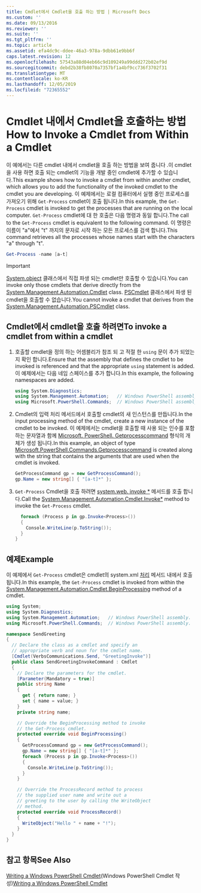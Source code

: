 ```yaml
---
title: Cmdlet에서 Cmdlet을 호출 하는 방법 | Microsoft Docs
ms.custom: ''
ms.date: 09/13/2016
ms.reviewer: ''
ms.suite: ''
ms.tgt_pltfrm: ''
ms.topic: article
ms.assetid: efa4dc9c-ddee-46a3-978a-9dbb61e9bb6f
caps.latest.revision: 12
ms.openlocfilehash: 57543a88d04eb66c9d109249a99ddd272b02ef9d
ms.sourcegitcommit: debd2b38fb8070a7357bf1a4bf9cc736f3702f31
ms.translationtype: MT
ms.contentlocale: ko-KR
ms.lasthandoff: 12/05/2019
ms.locfileid: "72365552"
---
```

# <a name="how-to-invoke-a-cmdlet-from-within-a-cmdlet"></a><span data-ttu-id="d6176-102">Cmdlet 내에서 Cmdlet을 호출하는 방법</span><span class="sxs-lookup"><span data-stu-id="d6176-102">How to Invoke a Cmdlet from Within a Cmdlet</span></span>

<span data-ttu-id="d6176-103">이 예에서는 다른 cmdlet 내에서 cmdlet을 호출 하는 방법을 보여 줍니다 .이 cmdlet을 사용 하면 호출 되는 cmdlet의 기능을 개발 중인 cmdlet에 추가할 수 있습니다.</span><span class="sxs-lookup"><span data-stu-id="d6176-103">This example shows how to invoke a cmdlet from within another cmdlet, which allows you to add the functionality of the invoked cmdlet to the cmdlet you are developing.</span></span> <span data-ttu-id="d6176-104">이 예제에서는 로컬 컴퓨터에서 실행 중인 프로세스를 가져오기 위해 `Get-Process` cmdlet이 호출 됩니다.</span><span class="sxs-lookup"><span data-stu-id="d6176-104">In this example, the `Get-Process` cmdlet is invoked to get the processes that are running on the local computer.</span></span> <span data-ttu-id="d6176-105">`Get-Process` cmdlet에 대 한 호출은 다음 명령과 동일 합니다.</span><span class="sxs-lookup"><span data-stu-id="d6176-105">The call to the `Get-Process` cmdlet is equivalent to the following command.</span></span> <span data-ttu-id="d6176-106">이 명령은 이름이 "a"에서 "t" 까지의 문자로 시작 하는 모든 프로세스를 검색 합니다.</span><span class="sxs-lookup"><span data-stu-id="d6176-106">This command retrieves all the processes whose names start with the characters "a" through "t".</span></span>

```powershell
Get-Process -name [a-t]
```

> [!IMPORTANT]
> <span data-ttu-id="d6176-107">[System.object](/dotnet/api/System.Management.Automation.Cmdlet) 클래스에서 직접 파생 되는 cmdlet만 호출할 수 있습니다.</span><span class="sxs-lookup"><span data-stu-id="d6176-107">You can invoke only those cmdlets that derive directly from the [System.Management.Automation.Cmdlet](/dotnet/api/System.Management.Automation.Cmdlet) class.</span></span> <span data-ttu-id="d6176-108">[PSCmdlet](/dotnet/api/System.Management.Automation.PSCmdlet) 클래스에서 파생 된 cmdlet을 호출할 수 없습니다.</span><span class="sxs-lookup"><span data-stu-id="d6176-108">You cannot invoke a cmdlet that derives from the [System.Management.Automation.PSCmdlet](/dotnet/api/System.Management.Automation.PSCmdlet) class.</span></span>

## <a name="to-invoke-a-cmdlet-from-within-a-cmdlet"></a><span data-ttu-id="d6176-109">Cmdlet에서 cmdlet을 호출 하려면</span><span class="sxs-lookup"><span data-stu-id="d6176-109">To invoke a cmdlet from within a cmdlet</span></span>

1. <span data-ttu-id="d6176-110">호출할 cmdlet을 정의 하는 어셈블리가 참조 되 고 적절 한 `using` 문이 추가 되었는지 확인 합니다.</span><span class="sxs-lookup"><span data-stu-id="d6176-110">Ensure that the assembly that defines the cmdlet to be invoked is referenced and that the appropriate `using` statement is added.</span></span> <span data-ttu-id="d6176-111">이 예제에서는 다음 네임 스페이스를 추가 합니다.</span><span class="sxs-lookup"><span data-stu-id="d6176-111">In this example, the following namespaces are added.</span></span>

    ```csharp
    using System.Diagnostics;
    using System.Management.Automation;   // Windows PowerShell assembly.
    using Microsoft.PowerShell.Commands;  // Windows PowerShell assembly.
    ```

2. <span data-ttu-id="d6176-112">Cmdlet의 입력 처리 메서드에서 호출할 cmdlet의 새 인스턴스를 만듭니다.</span><span class="sxs-lookup"><span data-stu-id="d6176-112">In the input processing method of the cmdlet, create a new instance of the cmdlet to be invoked.</span></span> <span data-ttu-id="d6176-113">이 예제에서는 cmdlet을 호출할 때 사용 되는 인수를 포함 하는 문자열과 함께 [Microsoft. PowerShell. Getprocesscommand](/dotnet/api/Microsoft.PowerShell.Commands.GetProcessCommand) 형식의 개체가 생성 됩니다.</span><span class="sxs-lookup"><span data-stu-id="d6176-113">In this example, an object of type [Microsoft.PowerShell.Commands.Getprocesscommand](/dotnet/api/Microsoft.PowerShell.Commands.GetProcessCommand) is created along with the string that contains the arguments that are used when the cmdlet is invoked.</span></span>

    ```csharp
    GetProcessCommand gp = new GetProcessCommand();
    gp.Name = new string[] { "[a-t]*" };
    ```

3. <span data-ttu-id="d6176-114">`Get-Process` Cmdlet을 호출 하려면 [system.web. invoke \*](/dotnet/api/System.Management.Automation.Cmdlet.Invoke) 메서드를 호출 합니다.</span><span class="sxs-lookup"><span data-stu-id="d6176-114">Call the [System.Management.Automation.Cmdlet.Invoke\*](/dotnet/api/System.Management.Automation.Cmdlet.Invoke) method to invoke the `Get-Process` cmdlet.</span></span>

    ```csharp
      foreach (Process p in gp.Invoke<Process>())
      {
        Console.WriteLine(p.ToString());
      }
    }
    ```

## <a name="example"></a><span data-ttu-id="d6176-115">예제</span><span class="sxs-lookup"><span data-stu-id="d6176-115">Example</span></span>

<span data-ttu-id="d6176-116">이 예제에서 `Get-Process` cmdlet은 cmdlet의 system.xml [처리](/dotnet/api/System.Management.Automation.Cmdlet.BeginProcessing) 메서드 내에서 호출 됩니다.</span><span class="sxs-lookup"><span data-stu-id="d6176-116">In this example, the `Get-Process` cmdlet is invoked from within the [System.Management.Automation.Cmdlet.BeginProcessing](/dotnet/api/System.Management.Automation.Cmdlet.BeginProcessing) method of a cmdlet.</span></span>

```csharp
using System;
using System.Diagnostics;
using System.Management.Automation;   // Windows PowerShell assembly.
using Microsoft.PowerShell.Commands;  // Windows PowerShell assembly.

namespace SendGreeting
{
  // Declare the class as a cmdlet and specify an
  // appropriate verb and noun for the cmdlet name.
  [Cmdlet(VerbsCommunications.Send, "GreetingInvoke")]
  public class SendGreetingInvokeCommand : Cmdlet
  {
    // Declare the parameters for the cmdlet.
    [Parameter(Mandatory = true)]
    public string Name
    {
      get { return name; }
      set { name = value; }
    }
    private string name;

    // Override the BeginProcessing method to invoke
    // the Get-Process cmdlet.
    protected override void BeginProcessing()
    {
      GetProcessCommand gp = new GetProcessCommand();
      gp.Name = new string[] { "[a-t]*" };
      foreach (Process p in gp.Invoke<Process>())
      {
        Console.WriteLine(p.ToString());
      }
    }

    // Override the ProcessRecord method to process
    // the supplied user name and write out a
    // greeting to the user by calling the WriteObject
    // method.
    protected override void ProcessRecord()
    {
      WriteObject("Hello " + name + "!");
    }
  }
}
```

## <a name="see-also"></a><span data-ttu-id="d6176-117">참고 항목</span><span class="sxs-lookup"><span data-stu-id="d6176-117">See Also</span></span>

<span data-ttu-id="d6176-118">[Writing a Windows PowerShell Cmdlet](./writing-a-windows-powershell-cmdlet.md)(Windows PowerShell Cmdlet 작성)</span><span class="sxs-lookup"><span data-stu-id="d6176-118">[Writing a Windows PowerShell Cmdlet](./writing-a-windows-powershell-cmdlet.md)</span></span>
